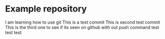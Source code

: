# Example repository
I am learning how to use git
This is a test commit
This is second test commit 
This is the third one to see if its seen on github with out push command 
test test test 